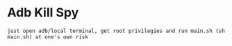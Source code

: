# Adb Kill Spy
`
 just open adb/local terminal, get root privilegies and run main.sh (sh main.sh)
 at one's own risk 
`
